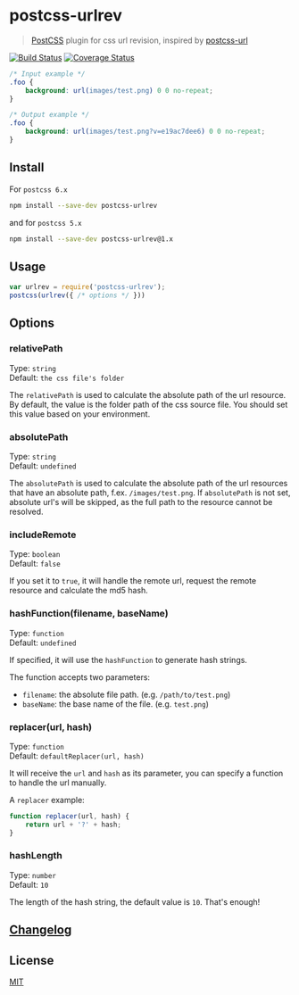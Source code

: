 # postcss-urlrev

> [PostCSS] plugin for css url revision, inspired by [postcss-url]

[![Build Status][ci-img]][ci]
[![Coverage Status][co-img]][co]


```css
/* Input example */
.foo {
    background: url(images/test.png) 0 0 no-repeat;
}
```

```css
/* Output example */
.foo {
    background: url(images/test.png?v=e19ac7dee6) 0 0 no-repeat;
}
```

## Install

For `postcss 6.x`

```sh
npm install --save-dev postcss-urlrev
```

and for `postcss 5.x`

```sh
npm install --save-dev postcss-urlrev@1.x
```

## Usage

```js
var urlrev = require('postcss-urlrev');
postcss(urlrev({ /* options */ }))
```

## Options

### relativePath

Type: `string`  
Default: `the css file's folder`

The `relativePath` is used to calculate the absolute path of the url resource. 
By default, the value is the folder path of the css source file. You should
set this value based on your environment.

### absolutePath

Type: `string`  
Default: `undefined`

The `absolutePath` is used to calculate the absolute path of the url resources that have an absolute path, f.ex. `/images/test.png`. 
If `absolutePath` is not set, absolute url's will be skipped, as the full path to the resource cannot be resolved.

### includeRemote

Type: `boolean`  
Default: `false`

If you set it to `true`, it will handle the remote url, request the remote 
resource and calculate the md5 hash.

### hashFunction(filename, baseName)

Type: `function`  
Default: `undefined`

If specified, it will use the `hashFunction` to generate hash strings.

The function accepts two parameters:
 - `filename`: the absolute file path. (e.g. `/path/to/test.png`)
 - `baseName`: the base name of the file. (e.g. `test.png`)

### replacer(url, hash)

Type: `function`  
Default: `defaultReplacer(url, hash)`

It will receive the `url` and `hash` as its parameter, you can specify a 
function to handle the url manually.

A `replacer` example:

```js
function replacer(url, hash) {
    return url + '?' + hash;
}
```


### hashLength

Type: `number`  
Default: `10`

The length of the hash string, the default value is `10`. That's enough!


## [Changelog](CHANGELOG.md)

## License

[MIT]

[PostCSS]:      https://github.com/postcss/postcss
[co-img]:       https://coveralls.io/repos/github/yuezk/postcss-urlrev/badge.svg?branch=master
[co]:           https://coveralls.io/github/yuezk/postcss-urlrev?branch=master
[ci-img]:       https://travis-ci.org/yuezk/postcss-urlrev.svg
[ci]:           https://travis-ci.org/yuezk/postcss-urlrev
[postcss-url]:  https://github.com/postcss/postcss-url
[MIT]:          LICENSE
